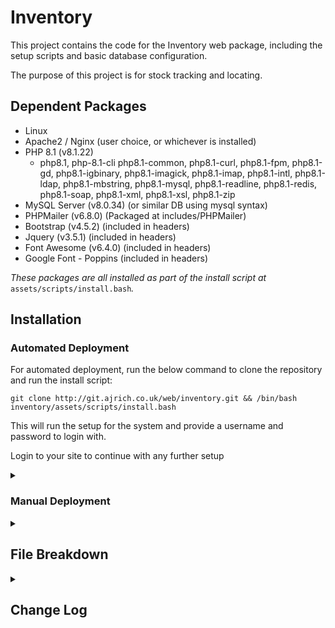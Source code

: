 # Inventory

This project contains the code for the Inventory web package, including the setup scripts and basic database configuration.

The purpose of this project is for stock tracking and locating.

## Dependent Packages
- Linux 
- Apache2 / Nginx (user choice, or whichever is installed)
- PHP 8.1 (v8.1.22)
    - php8.1, php-8.1-cli php8.1-common, php8.1-curl, php8.1-fpm, php8.1-gd, php8.1-igbinary, php8.1-imagick, php8.1-imap, php8.1-intl, php8.1-ldap, php8.1-mbstring, php8.1-mysql, php8.1-readline, php8.1-redis, php8.1-soap, php8.1-xml, php8.1-xsl, php8.1-zip
- MySQL Server (v8.0.34) (or similar DB using mysql syntax)
- PHPMailer (v6.8.0) (Packaged at includes/PHPMailer)
- Bootstrap (v4.5.2) (included in headers)
- Jquery (v3.5.1) (included in headers)
- Font Awesome (v6.4.0) (included in headers)
- Google Font - Poppins (included in headers)

*These packages are all installed as part of the install script at* `assets/scripts/install.bash`*.*

## Installation
### Automated Deployment
For automated deployment, run the below command to clone the repository and run the install script:

`git clone http://git.ajrich.co.uk/web/inventory.git && /bin/bash inventory/assets/scripts/install.bash`

This will run the setup for the system and provide a username and password to login with.

Login to your site to continue with any further setup

<details>
<summary><h3>Manual Deployment</h3></summary>
For manual deployment, it requires all packages to be installed manually and the database to be configured and setup correctly.

Clone the repo first, and the follow the below steps.
`git clone http://git.ajrich.co.uk/web/inventory.git`

1. Update your packages and install them if you are confident they are okay to be updated

    `sudo apt update`

    `sudo apt upgrade`

2. Install PHP 8.1 and all dependencies required

    a. Install the PHP repository

    ```
    sudo apt install lsb-release ca-certificates apt-transport-https software-properties-common -y
    sudo add-apt-repository ppa:ondrej/php
    sudo add-apt-repository ppa:ondrej/nginx-mainline
    sudo add-apt-repository ppa:ondrej/apache2
    sudo apt update 
    ```

    b. Install the package and dependencies
    ```
    sudo apt install -y php8.1 php8.1-cli php8.1-common php8.1-curl php8.1-fpm php8.1-gd php8.1-igbinary php8.1-imagick php8.1-imap php8.1-intl php8.1-ldap php8.1-mbstring php8.1-mysql php8.1-readline php8.1-redis php8.1-soap php8.1-xml php8.1-xsl php8.1-zip
    ```

3. Install MySQL Server and run first setup

    ``` 
    sudo apt install mysql-server 

    sudo mysql_secure_installation
    ```
    *Make sure to set a root password and not leave it blank.*

4. Install your preferred web server (apache2 and nginx are both supported here, but this can be adapted)

    ```
    sudo apt install apache2
    ```
    or
    ```
    sudo apt install nginx
    ```

5. Setup Database

    - Confirm there is no database named 'inventory'

        ```
        mysql -u root -p

        USE inventory;
        quit;
        ```

        If mysql throws an error, the database doesnt exist. This is what we want. 
        If it does exist, it will be overwritten.
    
    - Run the MySQL DB setup
    
        *we will navigate to the downloaded git repo*

        ```
        cd inventory

        mysql -u root < assets/sql/db_setup.sql
        ```

    - Run the extras script to fill in the required tables with the information they need.

        *This script creates the required fields for the config and config_default tables, also setting the auto-increment values*

        ```
        mysql -u root < assets/sql/db_extras.sql
        ```
    
    - Create a user for the database to verify against

        We will first check if a user exists under the name 'inventory'.

        ```
        mysql -u root -p
        
        SELECT User, Host FROM mysql.user WHERE User='inventory' AND Host='localhost';
        ```

        If no rows are returned, we will add a new user. 
        If there are rows, we will either need to know the current password, or drop the user.

        Select the relevant option:

        <details>
        <summary><h5>No user found, create new</h5></summary>

        - Create the new user, replacing `[SECRET PASSWORD]` with your password

        ```
        CREATE USER 'inventory'@'localhost' IDENTIFIED BY '[SECRET PASSWORD]';
        GRANT ALL PRIVILEGES ON inventory.* TO 'inventory'@'localhost';
        FLUSH PRIVILEGES;
        quit;
        ```

        </details>

        <details>
        <summary><h5>User exists and password known</h5></summary>

        - Grant the user permissions.

        ```
        GRANT ALL PRIVILEGES ON inventory.* TO 'inventory'@'localhost';
        FLUSH PRIVILEGES;
        quit;
        ```

        </details>

        <details>
        <summary><h5>User exists and needs to be dropped</h5></summary>

        - Drop the user

        ```
        DROP USER 'inventory'@'localhost';
        FLUSH PRIVILEGES;
        quit;
        ```

        - Create the new user, replacing `[SECRET PASSWORD]` with your password

        ```
        CREATE USER 'inventory'@'localhost' IDENTIFIED BY '[SECRET PASSWORD]';
        GRANT ALL PRIVILEGES ON inventory.* TO 'inventory'@'localhost';
        FLUSH PRIVILEGES;
        quit;
        ```

        </details>

    - Confirm you can login and access the database

        ```
        mysql -u inventory -p
        
        USE inventory;
        SELECT * FROM config_default;
        ```

        If you get data returned from this and no errors it all worked as expected.
    
    - Update the database connection php file with your new credentials

        Edit `includes/dbh.inc.php` and change the below to your new info:

        ```
        $dBUsername = 'admin';
        $dBPassword = 'admin';
        ```

        e.g.

        ```
        $dBUsername = 'inventory';
        $dBPassword = 'SecretSpecialPassword';
        ```

    - Create and update the root user password for your initial user
        Select a password for your initial root user.
        This will be prompted to be changed once you first log in.

        Generate your hashed password with the below, replacing `[SECRET PASSWORD]` with your password:

        ```
        php -r "echo password_hash('[SECRET PASSWORD]', PASSWORD_DEFAULT); echo\"\n\";"
        ```

        Run the below to add your first user, replacing `[PASSWORD HASH]` with your hashed password from above:

        ```
        mysql -u inventory -p

        INSERT INTO inventory.users (id, username, first_name, last_name, email, auth, role_id, enabled, password_expired, password) 
            VALUES (1, 'root', 'root', 'root', 'root@$hostname', 'local', 0, 1, 1, '[PASSWORD HASH]]');
        UPDATE inventory.users SET id=0 where id=1;
        ALTER TABLE inventory.users AUTO_INCREMENT = 1;
        ```

6. Decide on your web URL

    We need a base URL for the site to be located at (e.g. inventory.domain.com)

    Update the config with this url, replacing `[WEB DOMAIN]` with your domain name/url:

    ```
    mysql -u inventory -p

    UPDATE config SET base_url='[WEB DOMAIN]' WHERE id=1;
    quit;
    ```

7. Move your files to your web server/desired location

    *Make sure you are already in the downloaded repo folder*

    Replace `new/folder/location/` to the folder you want your server hosted from (e.g. /var/www/html/inventory/) including the trailing /

    ```
    sudo cp -a . /new/folder/location/
    ```

    Set the permissions for your new folder location

    ```
    sudo chown -R www-data:www-data /new/folder/location/
    sudo chmod go-rwx /new/folder/location/
    ```

8. Web config setup

    We first need to decide whether we will use SSL for this. 

    <details>
    <summary><h5>No SSL</h5></summary>
    Make a note of your file locations

    <details>
    <summary>Apache</summary>
    - Run the below to create the config, replacing `[DOMAIN NAME]` and `[LOCATION]` with your domain name and fodler location

    ```
    web_domain='[DOMAIN NAME]'
    folder_name='[LOCATION]'

    cat > /etc/apache2/sites-available/$web_domain.conf <<EOL
    <VirtualHost *:80>
        ServerName $web_domain
        DocumentRoot $folder_name

        <Directory $folder_name>
            Options Indexes FollowSymLinks MultiViews
            AllowOverride All
            Require all granted
        </Directory>
    </VirtualHost>
    EOL
    ```
    - Enable the site

    ```
    sudo a2ensite $web_domain.conf
    sudo systemctl reload apache2
    ```

    </details>

    <details>
    <summary>Nginx</summary>
    - Run the below to create the config, replacing `[DOMAIN NAME]` and `[LOCATION]` with your domain name and fodler location

    ```
    cat > /etc/nginx/sites-available/$web_domain <<EOL
    server {
        listen 80;
        server_name $web_domain;

        root $folder_name;
        index index.php index.html;

        location / {
            try_files $uri $uri/ /index.php?$query_string;
        }

        location ~ \.php$ {
            include fastcgi_params;
            fastcgi_pass unix:/var/run/php/php8.1-fpm.sock;
            fastcgi_index index.php;
            fastcgi_param SCRIPT_FILENAME $document_root$fastcgi_script_name;
        }
    }
    EOL
    ```

    - Enable the site

    ```
    sudo ln -s /etc/nginx/sites-available/$web_domain /etc/nginx/sites-enabled/
    sudo systemctl reload nginx
    ```
        
    </details>

    </details>

    <details>
    <summary><h5>Using SSL</h5></summary>
    <em>This assumes you have an SSL certificate and will not cover LetsEncrypt but it can be used for your cert if needed.</em>

    Make a note of your SSL key and certificate file locations

    <details>
    <summary>Apache</summary>
    - Run the below, replacing `[DOMAIN NAME]`, `[LOCATION]`, `[SSL KEY]` and `[SSL CERT]` with your domain name, folder location, ssl key location and ssl cert location.

    ```
    web_domain='[DOMAIN NAME]'
    folder_name='[LOCATION]'
    ssl_certificate='[SSL CERT]'
    ssl_key='[SSL KEY]'

    cat > /etc/apache2/sites-available/$web_domain.conf <<EOL
    <VirtualHost *:80>
        ServerName $web_domain
        DocumentRoot $folder_name

        <Directory $folder_name>
            Options Indexes FollowSymLinks MultiViews
            AllowOverride All
            Require all granted
        </Directory>

        Redirect permanent / https://$web_domain/
    </VirtualHost>

    <VirtualHost *:443>
        ServerName $web_domain
        DocumentRoot $folder_name

        <Directory $folder_name>
            Options Indexes FollowSymLinks MultiViews
            AllowOverride All
            Require all granted
        </Directory>

        SSLEngine on
        SSLCertificateFile $ssl_certificate
        SSLCertificateKeyFile $ssl_key

        Redirect permanent / https://$web_domain/
    </VirtualHost>
    EOL
    ```

    - Enable to appropriate modules and enable the site

    ```
    sudo enable_ssl_apache
    sudo a2enmod ssl
    sudo a2enmod rewrite
    sudo systemctl restart apache2
    sudo a2ensite $web_domain.conf
    sudo systemctl reload apache2
    ```

    </details>

    <details>
    <summary>Nginx</summary>
    - Run the below, replacing `[DOMAIN NAME]`, `[LOCATION]`, `[SSL KEY]` and `[SSL CERT]` with your domain name, folder location, ssl key location and ssl cert location.

    ```
    web_domain='[DOMAIN NAME]'
    folder_name='[LOCATION]'
    ssl_certificate='[SSL CERT]'
    ssl_key='[SSL KEY]'

    cat > /etc/nginx/sites-available/$web_domain <<EOL
    server {
        listen 80;
        server_name $web_domain;

        root $folder_name;
        index index.php index.html;

        location / {
            try_files $uri $uri/ /index.php?$query_string;
        }

        location ~ \.php$ {
            include fastcgi_params;
            fastcgi_pass unix:/var/run/php/php8.1-fpm.sock;
            fastcgi_index index.php;
            fastcgi_param SCRIPT_FILENAME $document_root$fastcgi_script_name;
        }

        return 301 https://$web_domain$request_uri;
    }

    server {
        listen 443 ssl;
        server_name $web_domain;

        root $folder_name;
        index index.php index.html;

        ssl_certificate $ssl_certificate;
        ssl_certificate_key $ssl_key;

        location / {
            try_files $uri $uri/ /index.php?$query_string;
        }

        location ~ \.php$ {
            include fastcgi_params;
            fastcgi_pass unix:/var/run/php/php8.1-fpm.sock;
            fastcgi_index index.php;
            fastcgi_param SCRIPT_FILENAME $document_root$fastcgi_script_name;
        }
    }
    EOL
    ```

    - Add a symlink for this file

    ```
    sudo enable_ssl_nginx
    sudo ln -s /etc/nginx/sites-available/$web_domain /etc/nginx/sites-enabled/
    sudo systemctl reload nginx
    ```

    </details>
    </details>

9. Login to your site to continue with any further setup
    Login to your newly setup site by connecting to the domain name in your browser

    e.g. https://inventory.domain.local/

    You will need to select "local" as your login type if the local toggle is shown on the login page
    LDAP will be enabled by default with a config in place, which will not work on your system.

    Login with the username 'root' and password created in step 5 (NOT the hashed password).

    You will be prompted to make your first Site / Area / Shelf for the system, so please add one. (these can be changed later)

    Head to the 'Admin' page from the navigation bar and configure your setup.

</details>
<details>
<summary><h2>File Breakdown</h2></summary>
<details>
<summary><h3>login.php</h3></summary>

- Login to user account
- Reset password if local user
- Select local/ldap user if enabled

</details>
<details>
<summary><h3>logout.php</h3></summary>

- Kills sessions
- Logs user out
- Redirects to login page

</details>
<details>
<summary><h3>index.php</h3></summary>

- Show all stock
- Filter stock by search, tag, manufacturer
- Show or hide out of stock
- Navigate to a stock item
- Clicking images makes them larger
- Clicking the name of a stock row navigates to the stock page
- Clicking the site sets the site filter
- Clicking the tag sets the tag filter
- Clicking the yellow clear icon clears the filters
- Clicking Fixed Cables takes you to the cablestock

</details>
<details>
<summary><h3>cablestock.php</h3></summary>

- Shows all cablestock categoorised by type (copper/fibre/power/other)
- Add/remove/moved cable stock
- Clicking the name takes you to the stock page for the item
- Clicking the site link sets the site filter
- Search by name
- Filter by site
- Show/hide out of stock items
- Navigate back to stock page with the Item Stock button

</details>
<details>
<summary><h3>stock.php</h3></summary>

- Shows stock info for the item
- Shows the items linked to the stock
- Shows transaction for the stock
- View full transaction log using show all link
- Allows editing the info and images
- Allows adding more
- Allows deleting stock
- Allows moving stock
- Allows adding new stock objects

</details>
<details>
<summary><h3>optics.php</h3></summary>

- Shows all fibre optic modules
- Can filter and search 
- Allows adding new optics
- Allows adding new vendors/connectors/types
- Allows adding comments
- Allows removing comments
- Allows removing optics

</details>
<details>
<summary><h3>profile.php</h3></summary>

- Allows editign profile info for local users
- Shows all profile info
- Allows the assigning, reassigning and deassigning of swipe cards
- Allows password resets for local users
- Change theme
- Test theme via them test link
- Resync ldap info if logged in via ldap

</details>
<details>
<summary><h3>admin.php</h3></summary>

- Global settings
  - 	Change system name
  - 	Change banner colour
  - 	Change banner logo
  - 	Change favicon images
  - 	Change currency
  - 	Change SKU Prefix
  - 	Change Base URL
  - 	Change Default Theme
  - 	Restore default for all above
- Footer
  - 	Enable/Disable Footer
  - 	Enable/Disable Gitlab link
  - 	Enable/Disable road map link
- Users
  - 	Manage all users
  - 	Change user roles
  - 	Enable/disabled users
  - 	Reset user passwords
  - 	Impersonate users (if root user)
  - 	Add new local users
- User Roles
  - 	View user role permissions
- Session Management
  - 	Kill any active sessions to the site
  - 	View active sessions
- Image management
  - 	Delete unsued images
- Attribute Management
  - 	Delete/restore unused tags
  - 	Delete/restore unused manufacturers
  - 	Show all links for tags
  - 	Show all links for manufacturers
  - 	View all tags and their associations via tags.php
- Optic Attribute Management
  - 	Delete/restore unused vendors
  - 	Delete/restore unused types
  - 	Delete/restore unused connectors
  - 	Show all links for vendors
  - 	Show all links for types
  - 	Show all links for connectors
- Stock Management
  - 	Enable/Disabled Costs for normal and cablestock
  - 	Restore Deleted stock
- Stock Location Settings
  - 	View/Add/Edit/Restore/Delete Locations
- LDAP Settings
  - 	View and edit LDAP settings
  - 	Test LDAP settings
- SMTP Settings
  - 	View and edit SMTP Settings
  - 	Test SMTP settings
- Email Notification Settings
  - 	Configure notifications for emails
- Changelog
  - 	View changelog
  - 	Link to full changelog

</details>
<details>
<summary><h3>changelog.php</h3></summary>

- View all logs 
- Filter logs based on date/table/user

</details>
<details>
<summary><h3>tags.php</h3></summary>

- View all tags and their associations
- Edit tag info

</details>
<details>
<summary><h3>theme-test.php</h3></summary>

- Shows snippets of all theme based css
- Test differetnt themes to see what they look like
- Create new themes live
- Download theme
- Upload theme

</details>
<details>
<summary><h3>transactions.php</h3></summary>

- Shows full list of transactions for the item selected

</details>
</details>
<details>
<summary><h2>Change Log</h2></summary>
<details>
<summary><h3>0.6.0-beta</h3></summary>
<h4>Beta release 0.6.0, Optics stocking.</h4>

- Optic modules now stocked under optics.php
- optics.php shows the list of optics in store for each site similar to how the index page shows the main stock.
- Comments can be added to the optics
- Searching for optics searches through all fields rather than just model.
- New tables added: optic_item, optic_connector, optic_type, optic_speed, optic_vendor, optic_comment, optic_transaction
- Due to new tables being added, there will need to be some SQL adjustments on updates/downgrades to this version
- users_roles table has a new field: is_optic
- Stock option added to the nav bar.
- Nav bar now highlights based on the page you are on.
- Nav bar links (right) are now a elements instead of button, so that middle click works.
- Version number is now pinned to the bottom right of the nav bar. This currently cannot be hidden. This will be removed come version 1.0.0
- All logic added for the optics page. Can now add/remove optics and comments, and add vendors and types.
- Profile link is now named 'Profile' in the navigation. Now that there are more links, this is clear.
- Optic Attribute Management is now included on admin page to manage vendors, types and connectors.
- Changelog now works with optic tables

</details>
<details>
<summary><h3>0.5.0-beta</h3></summary>
<h4>Beta release 0.5.0, Session logging and management for users, changelog improvements and some formatting.</h4>

- Added sessionlog table to database.
- sessionlog table tracks the login/logout/timeout/expiry of user sessions to manage their login time.
- New file: includes/session.inc.php added. This manages the sessions with new functions.
- session.php manages the session.inc.php page on each web page accessed.
- Update script adjusted to allow the database changes.
- Admin page now has a "Session Management" section to kill any inactive or suspicious sessions.
- Admin sections moved around to be more logical
- Changelog page now has onclicks to show a hidden row with the table data for the record_id
- Some table formatting changes to the move hidden rows. These are now centered
- Fixed the assign card buttons causing instant errors and not working on profile page
- Added changelog filters to the changelog page. This allows time frames and table/user filtering.

</details>
<details>
<summary><h3>0.4.2-beta</h3></summary>
<h4>Beta release 0.4.2, Update script web server checking and feedback updates.</h4>

- Install script now checks which web servers are installed and asks which to use and whether to disable the other if there are multiple.
- If only one web server is installed, it uses it by default. This will be apache2 if no web server was installed initially, due to PHP installing apache2.
- Update script updated to accommodate 0.4.0-beta and 0.4.1-beta. 0.4.1-beta and 0.4.2-beta are the same.
- Manufacturer can now be changed on a per item basis under the stock page.
- Stock row editing save button now update to 'update'
- Remove button added to populate the remove form and the logic to go with this in JS
- Stock rows are now outlined in dark when selected to make it more obvious
- Themes updated with the .highlight class
- Index table and cablestock table now updated with each row having the highlight class
- Tags are now removed from the stock rows on the stock page. This is related to the stock object, not the items.
- Tags now have an X icon on them when editing stock. This is removed when the tag is removed, along with the clickable class.
- Tags edit box is now larger and allows wrapping
- Tags on the index stock table allow wrapping to stop the table exceeding the width limits.
- MySQL queries now allow for single quotes and double quotes on string entries. This is also formatted correctly on SELECTs.
- Index page stock name is now a link instead of onclick to allow middle mouse clicks.
- Moving cable stock is now possible from the cablestock.php page. This will also be possible from stock.php soon.
- Tags page now has the correct table highlighting on selecting rows.
- Footer can now be disabled/enabled in the admin page under the Footer section. 
- DB tables: config and config_default have 3 new columns.
- Can now Add/Remove/Move cablestock from the stock.php page. This now loads the correct info and fields.

</details>
<details>
<summary><h3>0.4.1-beta</h3></summary>
<h4>Beta release 0.4.1, Cost toggles and quality of life changes.</h4>

- Fixed some page redirects for the edit stock page. Now diverts you to the stock main page if all is successful, else drops you back on the edit page.
- Cablestock description is now optional. This is not always relevant to the item.
- Stock.php now has response handling built in. This means that error messages will show correctly.
- LDAP settings on the admin page now has the correct error checking and response handling. There are a couple of unique ones left in place.
- Can now disable / enable the cost for items. This is not always needed so can be toggled off under stock management in admin.php.

</details>
<details>
<summary><h3>0.4.0-beta</h3></summary>
<h4>Beta release 0.4.0, Label to Tag.</h4>

- Renamed the stock_label and label table to stock_tag and tag. Moving away from the term 'label' as it is not a fit name.
- renamed the stock_tag table column 'label_id' to 'tag_id' to match the theme.
- Changed all references of label to tag in the codebase. 
- Added tags.php page to show all tags and their connections. This is not reachable without URL currently.
- Stock Locations in admin page now allows you to see deleted locations and restore them, similar to attributes.
- Adding properties is now an ajax request (e.g. adding tags, manufacturers, shelves areas and sites in the add new stock section). This means the page doesn’t refresh.
- Added description to the tag table for editing on the tags page.
- Stock edit script now separately checks for each change.
- Stock edit script now only removes the tags that are no longer linked.
- Stock edit script now only sends emails if there have been changes.
- Password reset modal div now works on mobile format.

</details>
<details>
<summary><h3>0.3.2-beta</h3></summary>
<h4>Beta release 0.3.2, Update scripts for version management and some small feature changes.</h4>

- Update script in place. Testing required for full version changing, but this will be more relevant when the database structure changes.
- Added Stock Management section to admin page. This allows you to recover/restore deleted stock objects instead of creating new ones.
- Added Attribute Management section to admin page. This allows you to delete and recover labels and manufacturers. This may extend in the future.
- Changelog event added to stock-new-properties.inc.php. This is for adding labels, manufacturers and locations.
- Added an impersonation feature for the root user only. This means the root user can become the user they select from the users list.
- Impersonation can be cancelled by clicking the button on the nav bar.
- Added new email notification for restoring deleted stock.
- Can now restore stock after deleting instead of re-creating the stock item again.
- Added responsehandler.inc.php page to handle errors/success responses from page redirects. This now means the file only need to be included on the page and a function placed where the output should be seen.
- Collected all current error messages hard coded into files and moved them to the response handler page.
- Stock page now shows items that are deleted. A new prompt shows up warning you it is deleted.
- Stock buttons are disabled when the stock item is deleted=1.

</details>
<details>
<summary><h3>0.3.1-beta</h3></summary>
<h4>Beta release 0.3.1, Script updates, swipe card login.</h4>

- Transaction include page styling corrected under pagination form
- Swipe card login now working. Testing pending once card reader is obtained.
- Card login page is now complete and working. Test buttons in place for passes until pass reader in place.
- Users with no theme saved can now login. Fixed the SQL query to make a LEFT JOIN for theme.
- DB install extras updated in db_extras.sql.
- Fulldump run and saved.
- Adjustments made to various pages based on installation bash script.
- Edit images button added back in to the stock edit page.
- Login page is now working for the card reader, still needs a full test but now doesn’t try to login when pressing any button.
- MySQL scripts updated to add the needed info to the DB.
- Bash script updated with some more prompts and fixed the first prompt with a case instead of else if.
- Bash script now checks whether the base_url is correct and has some delay added in for the scripts to run.
- Admin global settings is now a more cleaned up table.
- Transactions now support cable_transaction table.
- Transaction include page now supports cable_transaction page.
- Updated cable_transaction table to now include the shelf_id. SQL queries updated.
- Added error checking from URLs to the pages where they are needed and adjusted the error query strings to be more useful.
- Admin global settings restore defaults now restores the default theme too.
- Fixed some of the forms not working due to some mobile CSS format things. There might be some more to find yet.
- Corrected the README with correct PHP modules to match the install bash script
- Fixed the install bash script to install the correct modules based on testing. Now installs correctly.
- Added the start of an update script. This will be perfected in the next minor patch ready for the final release in 0.4.0-beta

</details>
<details>
<summary><h3>0.3.0-beta</h3></summary>
<h4>Beta release 0.3.0, Adjustments for mobile width and card reader tech.</h4>

- Mobile CSS in progress
- Some HTML elements are hidden/shown based on width.
- Admin page is not visible from mobile form factor unless the URL is appended.
- New CSS added for mobile form factor.
- Nav now loads properly on mobile.
- Footer now loads differently on mobile.
- Index page now works on mobile. Less columns show to reduce clutter
- Cablestock page now works on mobile.
- Stock (view) page now works on mobile.
- Stock (add) page now works on mobile.
- Stock (remove) page now works on mobile.
- Stock (move) page now works on mobile.
- Stock (edit) page now works on mobile.
- Transactions inc now working on mobile, with page numbers becoming a select field.
- Index page pagination row is now longer being sorted with the rest of the table.
- Swipe card prompt now shows up on mobile form factor.
- Swipe card fields added to users table.
- Swipe cards can now be added on the profile page.
- Swipe cards can be re-assigned on the profile page.
- login-card.inc.php added to handle card logins.
- Swipe card assigning and re-assigning is handled in admin.inc.php.
- Swipe card de-assigning is handled in admin.inc.php.
- Bootstrap 4.5.2 CSS added in assets/css folder for redundancy.
- Email example added to Email Notification Settings section of admin page via AJAX.
- Some modification to the smtp.inc.php email template to allow it to be embedded in pup page.

</details>
<details>
<summary><h3>0.2.1-beta</h3></summary>
<h4>Beta release 0.2.1, based on initial feedback.</h4>

- Added more themes. Theme CSS now has more properties which can be adjusted.
- Changelog page has been formatted better and now fills the page.
- Email notifications can now be disabled from the admin page. Each notification type is configurable, except them important things, like password resets.
- SMTP send_mail function has been updated to check if the notification type is enabled. All send_mail requests have been updated accordingly.
- Default theme selection now added to Global Settings of admin page
- Themes are now in their own table in the database and theme selection is now auto generated on pages.
- Theme test page added ad theme-test.php. This shows all relevant pages which are affected by the theme. The css can be edited, applied, downloaded and uploaded from here for new themes.
- About page added, accessible from the footer copyright.
- The http-headers.php is now merged into head.php. These were both being called at the same time so seemed pointless being split.
- Name and branding changes to StockBase. This might not be the final name.
- Footer can now be disabled from the $showFoot variable in foot.php - this will likely hidden on final release.
- Emails now have useful content in them. It used to be just numbers but now it gives relevant info.
- MySQL dumps updated.

</details>
<details>
<summary><h3>0.2.0-beta</h3></summary>
<h4>Beta release 0.2.0, based on initial feedback.</h4>

- Corrected the URL redirects when a user tries to reach a page without being logged in. Logging in now redirects to the correct page.
- Removed the title and welcome message from the index page and cablestock pages.
- Moved the title into the Nav bar and linked it to the index page.
- Corrected the issue with the offset being negative when no items are found on the index SQL query. Negative numbers now default to 0.
- Back button removed from the nav. This was creating loops where you couldn’t actually go back.
- Changed the icon in the clear button to be the fa-ban icon and rotated it 90degrees
- Changed the serial number so it can now be copied but this may be going later down the line
- Stock page now allows you to edit individual rows in the item table. This allows the adding of new serial numbers which were missed.
- Images can be permanently deleted from the admin page
- Cable stock now relates to shelves rather than just sites. This is now added correctly too.
- Stock page now hides irrelevant info for cables.
- Less important info is now under the "more info" section on the stock page.
- The "show 0 stock" button now ONLY shows 0 stock rows, now all rows.
- Corrected the cablestock searching and formatting.
- Dynamic searching is now in and working. Ajax based searching which updates on input.
- Can now search with more criteria on the home page.
- Images are now larger on the home page. This is copied throughout.
- Cablestock page now allows you to go to the stock properties page by clicking the cable name. This is the same as normal stock items, with less important info removed. 
- Can now change the image for cablestock with the above change.
- Label and Manufacturer are now select boxes rather than input because this makes more sense.
- Added deleted field to tables (item, stock, shelf, area etc) so that things can be tracked.
- Deleting stock when the stock count is 0, no longer deletes the row from the database and instead marks deleted as 1.
- Minimum stock count now checks against the site using the shelf of the object that the stock was removed from for the email notifications.
- Added a light theme (for those who no longer want their eyes), which can be enabled under the user profile section.
- Added more themes. Theme CSS now has more properties which can be adjusted.
- Email notification settings section added to admin page. This is a work in progress.
- Changelog section added to admin page. Moved from the hidden link and now shows 10 by default, with a link to the full page

</details>
<details>
<summary><h3>0.1.0-beta</h3></summary>
<h4>First beta test release of the system to be tested for install and running functionality</h4>

- Fully functioning changelog reachable from the secret admin menu - this will have a home eventually.
- Fully functional LDAP login system with failover host integration.
- Fully functional SMTP mail sending. All information is saved and pulled from the DB when requested.
- Fully customisable global settings, including logo, system name and banner colour.
- Email password resetting now possible and working.
- Bash install script implemented and functional. May need adapting as changes happen to the system.
- Email template created but could probably use some work.
- Stock editing, adding, removing and moving all functional to limited testing. Further testing needed.

<h5>Issues</h5>

- Some page redirects are not redirecting correctly and will be addressed when found.

</details>
</details>